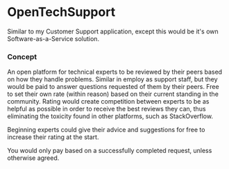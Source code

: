 # OpenTechSupport
Similar to my Customer Support application, except this would be it's own Software-as-a-Service solution.

### Concept

An open platform for technical experts to be reviewed by their peers based on how they handle problems. Similar in employ as support staff,
but they would be paid to answer questions requested of them by their peers. Free to set their own rate (within reason) based on their current standing in the community. Rating would create competition between experts to be as helpful as possible in order to receive the best reviews they can, thus eliminating the toxicity found in other platforms, such as StackOverflow. 

Beginning experts could give their advice and suggestions for free to increase their rating at the start.

You would only pay based on a successfully completed request, unless otherwise agreed. 


